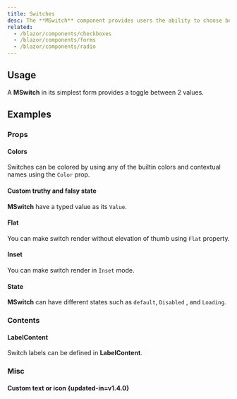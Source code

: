 ```yaml
---
title: Switches
desc: The **MSwitch** component provides users the ability to choose between two distinct values. These are very similar to a toggle, or on/off switch, though aesthetically different than a checkbox.
related:
  - /blazor/components/checkboxes
  - /blazor/components/forms
  - /blazor/components/radio
---
```


## Usage

A **MSwitch** in its simplest form provides a toggle between 2 values.

<switches-usage></switches-usage>

## Examples

### Props

#### Colors

Switches can be colored by using any of the builtin colors and contextual names using the `Color` prop.

<masa-example file="Examples.components.switches.Color"></masa-example>

#### Custom truthy and falsy state

**MSwitch** have a typed value as its `Value`.

<masa-example file="Examples.components.switches.CustomState"></masa-example>

#### Flat

You can make switch render without elevation of thumb using `Flat` property.

<masa-example file="Examples.components.switches.Flat"></masa-example>

#### Inset

You can make switch render in `Inset` mode.

<masa-example file="Examples.components.switches.Inset"></masa-example>

#### State

**MSwitch** can have different states such as `default`, `Disabled` , and `Loading`.

<masa-example file="Examples.components.switches.State"></masa-example>

### Contents

#### LabelContent

Switch labels can be defined in **LabelContent**.

<masa-example file="Examples.components.switches.Label"></masa-example>

### Misc

#### Custom text or icon {updated-in=v1.4.0}

<masa-example file="Examples.components.switches.CustomText"></masa-example>
